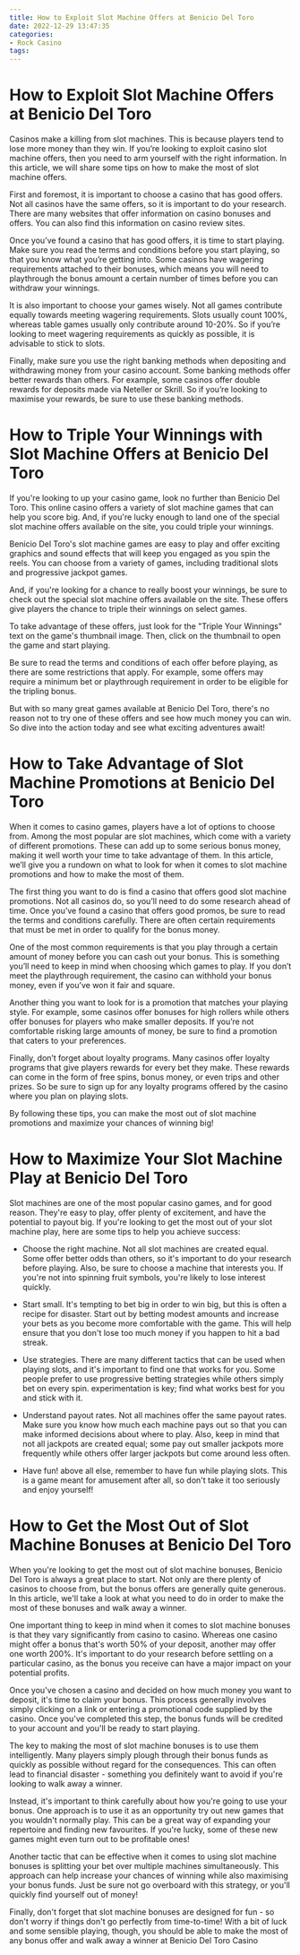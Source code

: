 ```yaml
---
title: How to Exploit Slot Machine Offers at Benicio Del Toro
date: 2022-12-29 13:47:35
categories:
- Rock Casino
tags:
---
```



#  How to Exploit Slot Machine Offers at Benicio Del Toro

Casinos make a killing from slot machines. This is because players tend to lose more money than they win. If you’re looking to exploit casino slot machine offers, then you need to arm yourself with the right information. In this article, we will share some tips on how to make the most of slot machine offers.

First and foremost, it is important to choose a casino that has good offers. Not all casinos have the same offers, so it is important to do your research. There are many websites that offer information on casino bonuses and offers. You can also find this information on casino review sites.

Once you’ve found a casino that has good offers, it is time to start playing. Make sure you read the terms and conditions before you start playing, so that you know what you’re getting into. Some casinos have wagering requirements attached to their bonuses, which means you will need to playthrough the bonus amount a certain number of times before you can withdraw your winnings.

It is also important to choose your games wisely. Not all games contribute equally towards meeting wagering requirements. Slots usually count 100%, whereas table games usually only contribute around 10-20%. So if you’re looking to meet wagering requirements as quickly as possible, it is advisable to stick to slots.

Finally, make sure you use the right banking methods when depositing and withdrawing money from your casino account. Some banking methods offer better rewards than others. For example, some casinos offer double rewards for deposits made via Neteller or Skrill. So if you’re looking to maximise your rewards, be sure to use these banking methods.

#  How to Triple Your Winnings with Slot Machine Offers at Benicio Del Toro

If you're looking to up your casino game, look no further than Benicio Del Toro. This online casino offers a variety of slot machine games that can help you score big. And, if you're lucky enough to land one of the special slot machine offers available on the site, you could triple your winnings.

Benicio Del Toro's slot machine games are easy to play and offer exciting graphics and sound effects that will keep you engaged as you spin the reels. You can choose from a variety of games, including traditional slots and progressive jackpot games.

And, if you're looking for a chance to really boost your winnings, be sure to check out the special slot machine offers available on the site. These offers give players the chance to triple their winnings on select games.

To take advantage of these offers, just look for the "Triple Your Winnings" text on the game's thumbnail image. Then, click on the thumbnail to open the game and start playing.

Be sure to read the terms and conditions of each offer before playing, as there are some restrictions that apply. For example, some offers may require a minimum bet or playthrough requirement in order to be eligible for the tripling bonus.

But with so many great games available at Benicio Del Toro, there's no reason not to try one of these offers and see how much money you can win. So dive into the action today and see what exciting adventures await!

#  How to Take Advantage of Slot Machine Promotions at Benicio Del Toro

When it comes to casino games, players have a lot of options to choose from. Among the most popular are slot machines, which come with a variety of different promotions. These can add up to some serious bonus money, making it well worth your time to take advantage of them. In this article, we’ll give you a rundown on what to look for when it comes to slot machine promotions and how to make the most of them.

The first thing you want to do is find a casino that offers good slot machine promotions. Not all casinos do, so you’ll need to do some research ahead of time. Once you’ve found a casino that offers good promos, be sure to read the terms and conditions carefully. There are often certain requirements that must be met in order to qualify for the bonus money.

One of the most common requirements is that you play through a certain amount of money before you can cash out your bonus. This is something you’ll need to keep in mind when choosing which games to play. If you don’t meet the playthrough requirement, the casino can withhold your bonus money, even if you’ve won it fair and square.

Another thing you want to look for is a promotion that matches your playing style. For example, some casinos offer bonuses for high rollers while others offer bonuses for players who make smaller deposits. If you’re not comfortable risking large amounts of money, be sure to find a promotion that caters to your preferences.

Finally, don’t forget about loyalty programs. Many casinos offer loyalty programs that give players rewards for every bet they make. These rewards can come in the form of free spins, bonus money, or even trips and other prizes. So be sure to sign up for any loyalty programs offered by the casino where you plan on playing slots.

By following these tips, you can make the most out of slot machine promotions and maximize your chances of winning big!

#  How to Maximize Your Slot Machine Play at Benicio Del Toro

Slot machines are one of the most popular casino games, and for good reason. They're easy to play, offer plenty of excitement, and have the potential to payout big. If you're looking to get the most out of your slot machine play, here are some tips to help you achieve success:

- Choose the right machine. Not all slot machines are created equal. Some offer better odds than others, so it's important to do your research before playing. Also, be sure to choose a machine that interests you. If you're not into spinning fruit symbols, you're likely to lose interest quickly.

- Start small. It's tempting to bet big in order to win big, but this is often a recipe for disaster. Start out by betting modest amounts and increase your bets as you become more comfortable with the game. This will help ensure that you don't lose too much money if you happen to hit a bad streak.

- Use strategies. There are many different tactics that can be used when playing slots, and it's important to find one that works for you. Some people prefer to use progressive betting strategies while others simply bet on every spin. experimentation is key; find what works best for you and stick with it.

- Understand payout rates. Not all machines offer the same payout rates. Make sure you know how much each machine pays out so that you can make informed decisions about where to play. Also, keep in mind that not all jackpots are created equal; some pay out smaller jackpots more frequently while others offer larger jackpots but come around less often.

- Have fun! above all else, remember to have fun while playing slots. This is a game meant for amusement after all, so don't take it too seriously and enjoy yourself!

#  How to Get the Most Out of Slot Machine Bonuses at Benicio Del Toro

When you're looking to get the most out of slot machine bonuses, Benicio Del Toro is always a great place to start. Not only are there plenty of casinos to choose from, but the bonus offers are generally quite generous. In this article, we'll take a look at what you need to do in order to make the most of these bonuses and walk away a winner.

One important thing to keep in mind when it comes to slot machine bonuses is that they vary significantly from casino to casino. Whereas one casino might offer a bonus that's worth 50% of your deposit, another may offer one worth 200%. It's important to do your research before settling on a particular casino, as the bonus you receive can have a major impact on your potential profits.

Once you've chosen a casino and decided on how much money you want to deposit, it's time to claim your bonus. This process generally involves simply clicking on a link or entering a promotional code supplied by the casino. Once you've completed this step, the bonus funds will be credited to your account and you'll be ready to start playing.

The key to making the most of slot machine bonuses is to use them intelligently. Many players simply plough through their bonus funds as quickly as possible without regard for the consequences. This can often lead to financial disaster - something you definitely want to avoid if you're looking to walk away a winner.

Instead, it's important to think carefully about how you're going to use your bonus. One approach is to use it as an opportunity try out new games that you wouldn't normally play. This can be a great way of expanding your repertoire and finding new favourites. If you're lucky, some of these new games might even turn out to be profitable ones!

Another tactic that can be effective when it comes to using slot machine bonuses is splitting your bet over multiple machines simultaneously. This approach can help increase your chances of winning while also maximising your bonus funds. Just be sure not go overboard with this strategy, or you'll quickly find yourself out of money!

Finally, don't forget that slot machine bonuses are designed for fun - so don't worry if things don't go perfectly from time-to-time! With a bit of luck and some sensible playing, though, you should be able to make the most of any bonus offer and walk away a winner at Benicio Del Toro Casino